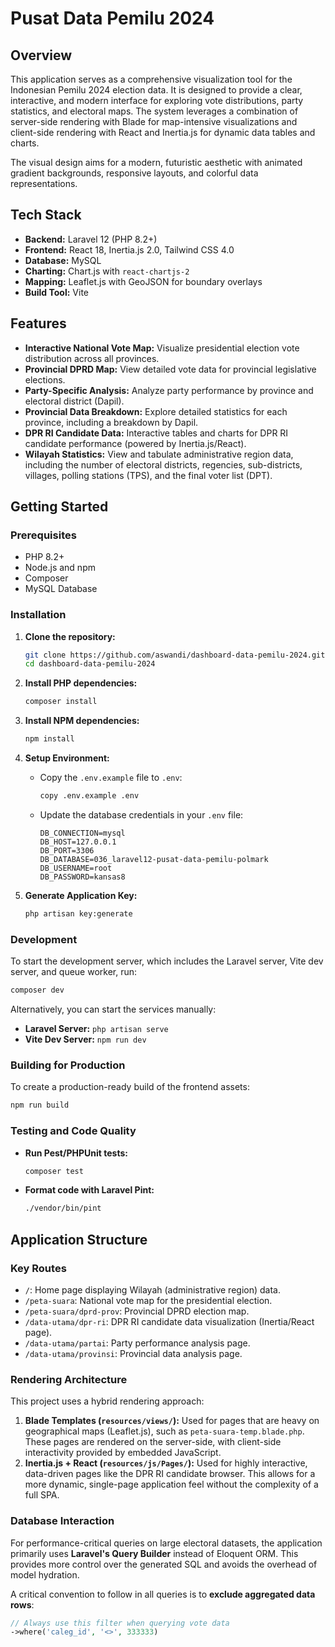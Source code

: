 # Pusat Data Pemilu 2024

## Overview

This application serves as a comprehensive visualization tool for the Indonesian Pemilu 2024 election data. It is designed to provide a clear, interactive, and modern interface for exploring vote distributions, party statistics, and electoral maps. The system leverages a combination of server-side rendering with Blade for map-intensive visualizations and client-side rendering with React and Inertia.js for dynamic data tables and charts.

The visual design aims for a modern, futuristic aesthetic with animated gradient backgrounds, responsive layouts, and colorful data representations.

## Tech Stack

-   **Backend:** Laravel 12 (PHP 8.2+)
-   **Frontend:** React 18, Inertia.js 2.0, Tailwind CSS 4.0
-   **Database:** MySQL
-   **Charting:** Chart.js with `react-chartjs-2`
-   **Mapping:** Leaflet.js with GeoJSON for boundary overlays
-   **Build Tool:** Vite

## Features

-   **Interactive National Vote Map:** Visualize presidential election vote distribution across all provinces.
-   **Provincial DPRD Map:** View detailed vote data for provincial legislative elections.
-   **Party-Specific Analysis:** Analyze party performance by province and electoral district (Dapil).
-   **Provincial Data Breakdown:** Explore detailed statistics for each province, including a breakdown by Dapil.
-   **DPR RI Candidate Data:** Interactive tables and charts for DPR RI candidate performance (powered by Inertia.js/React).
-   **Wilayah Statistics:** View and tabulate administrative region data, including the number of electoral districts, regencies, sub-districts, villages, polling stations (TPS), and the final voter list (DPT).

## Getting Started

### Prerequisites

-   PHP 8.2+
-   Node.js and npm
-   Composer
-   MySQL Database

### Installation

1.  **Clone the repository:**
    ```bash
    git clone https://github.com/aswandi/dashboard-data-pemilu-2024.git
    cd dashboard-data-pemilu-2024
    ```

2.  **Install PHP dependencies:**
    ```bash
    composer install
    ```

3.  **Install NPM dependencies:**
    ```bash
    npm install
    ```

4.  **Setup Environment:**
    -   Copy the `.env.example` file to `.env`:
        ```bash
        copy .env.example .env
        ```
    -   Update the database credentials in your `.env` file:
        ```
        DB_CONNECTION=mysql
        DB_HOST=127.0.0.1
        DB_PORT=3306
        DB_DATABASE=036_laravel12-pusat-data-pemilu-polmark
        DB_USERNAME=root
        DB_PASSWORD=kansas8
        ```

5.  **Generate Application Key:**
    ```bash
    php artisan key:generate
    ```

### Development

To start the development server, which includes the Laravel server, Vite dev server, and queue worker, run:

```bash
composer dev
```

Alternatively, you can start the services manually:
-   **Laravel Server:** `php artisan serve`
-   **Vite Dev Server:** `npm run dev`

### Building for Production

To create a production-ready build of the frontend assets:

```bash
npm run build
```

### Testing and Code Quality

-   **Run Pest/PHPUnit tests:**
    ```bash
    composer test
    ```
-   **Format code with Laravel Pint:**
    ```bash
    ./vendor/bin/pint
    ```

## Application Structure

### Key Routes

-   `/`: Home page displaying Wilayah (administrative region) data.
-   `/peta-suara`: National vote map for the presidential election.
-   `/peta-suara/dprd-prov`: Provincial DPRD election map.
-   `/data-utama/dpr-ri`: DPR RI candidate data visualization (Inertia/React page).
-   `/data-utama/partai`: Party performance analysis page.
-   `/data-utama/provinsi`: Provincial data analysis page.

### Rendering Architecture

This project uses a hybrid rendering approach:
1.  **Blade Templates (`resources/views/`):** Used for pages that are heavy on geographical maps (Leaflet.js), such as `peta-suara-temp.blade.php`. These pages are rendered on the server-side, with client-side interactivity provided by embedded JavaScript.
2.  **Inertia.js + React (`resources/js/Pages/`):** Used for highly interactive, data-driven pages like the DPR RI candidate browser. This allows for a more dynamic, single-page application feel without the complexity of a full SPA.

### Database Interaction

For performance-critical queries on large electoral datasets, the application primarily uses **Laravel's Query Builder** instead of Eloquent ORM. This provides more control over the generated SQL and avoids the overhead of model hydration.

A critical convention to follow in all queries is to **exclude aggregated data rows**:
```php
// Always use this filter when querying vote data
->where('caleg_id', '<>', 333333)
```